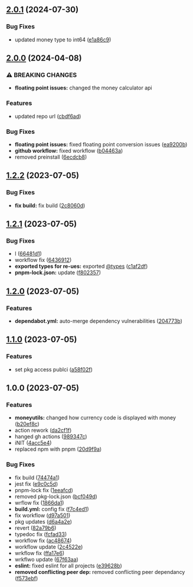 ## [2.0.1](https://github.com/hands-in/money/compare/v2.0.0...v2.0.1) (2024-07-30)


### Bug Fixes

* updated money type to int64 ([e1a86c9](https://github.com/hands-in/money/commit/e1a86c9d6efa85cc40e20355814ecfea551f2487))

## [2.0.0](https://github.com/hands-in/money/compare/v1.2.2...v2.0.0) (2024-04-08)


### ⚠ BREAKING CHANGES

* **floating point issues:** changed the money calculator api

### Features

* updated repo url ([cbdf6ad](https://github.com/hands-in/money/commit/cbdf6adb068db2dfead8861efb585db96e85ed8a))


### Bug Fixes

* **floating point issues:** fixed floating point conversion issues ([ea9200b](https://github.com/hands-in/money/commit/ea9200b54bcd879f3d0309fcd766e0bde4dce7d3))
* **github workflow:** fixed workflow ([b04463a](https://github.com/hands-in/money/commit/b04463aaddd70c0ad648af07c3f9485c6c29a211))
* removed preinstall ([6ecdcb8](https://github.com/hands-in/money/commit/6ecdcb8e05a72a9c3a104d411b9be066af0e55c7))

## [1.2.2](https://github.com/hands-in/money-node/compare/v1.2.1...v1.2.2) (2023-07-05)


### Bug Fixes

* **fix build:** fix build ([2c8060d](https://github.com/hands-in/money-node/commit/2c8060d21d2fbd64870f5da4af9f4852eefd806c))

## [1.2.1](https://github.com/Hands-In/money-node/compare/v1.2.0...v1.2.1) (2023-07-05)


### Bug Fixes

* l ([66481d1](https://github.com/Hands-In/money-node/commit/66481d1d434ef2a113afd84b2830d56ea6f678f1))
* workflow fix ([6436912](https://github.com/Hands-In/money-node/commit/6436912307ac8e857fea695578be65e4793fc31a))
* **exported types for re-ues:** exported [@types](https://github.com/types) ([c1af2df](https://github.com/Hands-In/money-node/commit/c1af2dfa16d410f72e27daf26c4bd756f26b7664))
* **pnpm-lock.json:** update ([f802357](https://github.com/Hands-In/money-node/commit/f8023579c788dc24b199f13cb782fc2714a55434))

## [1.2.0](https://github.com/Hands-In/money-node/compare/v1.1.0...v1.2.0) (2023-07-05)


### Features

* **dependabot.yml:** auto-merge dependency vulnerabilities ([204773b](https://github.com/Hands-In/money-node/commit/204773bc83be6046ed7073697c7c3c3d251d5a6d))

## [1.1.0](https://github.com/Hands-In/money-node/compare/v1.0.0...v1.1.0) (2023-07-05)


### Features

* set pkg access publci ([a58f02f](https://github.com/Hands-In/money-node/commit/a58f02f9c48e4365aa06f4f67af1f971ee98c72e))

## 1.0.0 (2023-07-05)


### Features

* **moneyutils:** changed how currency code is displayed with money ([b20ef8c](https://github.com/Hands-In/money-node/commit/b20ef8c9179e7f64ab983f766595937cc2cd98e2))
* action rework ([da2cf1f](https://github.com/Hands-In/money-node/commit/da2cf1f0fbc20beae67bcda87f75466ab0e31157))
* hanged gh actions ([989347c](https://github.com/Hands-In/money-node/commit/989347ca2f5c6da21a026e73679d021db4efdd59))
* iNIT ([4acc5e4](https://github.com/Hands-In/money-node/commit/4acc5e4a8405f69d39566652370b00466f9135b5))
* replaced npm with pnpm ([20d9f9a](https://github.com/Hands-In/money-node/commit/20d9f9add9b45868bc0661ea79273a437a09e342))


### Bug Fixes

* fix build ([74474a1](https://github.com/Hands-In/money-node/commit/74474a1bed0ac51bfd730011ec7c7762f5f5c189))
* jest fix ([e9c0c5d](https://github.com/Hands-In/money-node/commit/e9c0c5d8175e7103409d8d17da5063428add4f3c))
* pnpm-lock fix ([1eeafcd](https://github.com/Hands-In/money-node/commit/1eeafcd04c98a2505193cecf279c2ead3c561a9a))
* removed pkg-lock.json ([bcf049d](https://github.com/Hands-In/money-node/commit/bcf049df4ee724ea65ccfcf2b194002a67b84ef6))
* wrflow fix ([1866da1](https://github.com/Hands-In/money-node/commit/1866da1b133268cfa3430afc7eb2cb40b0951682))
* **build.yml:** config fix ([f7c4ed1](https://github.com/Hands-In/money-node/commit/f7c4ed1fcdd4a0151384c6b475d201482aee4949))
* fix workflow ([d97a501](https://github.com/Hands-In/money-node/commit/d97a501fa199e527b61221e3b3d70e2d49e6e3bb))
* pkg updates ([d6a4a2e](https://github.com/Hands-In/money-node/commit/d6a4a2e4be44e5b8c55705aea98bd2444c5e4035))
* revert ([82a79b6](https://github.com/Hands-In/money-node/commit/82a79b6dd59029d0bfc305e987769fe2cbae5fa0))
* typedoc fix ([fcfad33](https://github.com/Hands-In/money-node/commit/fcfad33074a932224c7bcde458a4633c68f5e350))
* workflow fix ([ac48674](https://github.com/Hands-In/money-node/commit/ac4867431b46aaed1e6ae92161aad3f1b21dd726))
* workflow update ([2c4522e](https://github.com/Hands-In/money-node/commit/2c4522e6bcb7b1ff1d1ef32f6b10b32f4f4a0bbd))
* wrkflow fix ([ffa17e6](https://github.com/Hands-In/money-node/commit/ffa17e619f21dccded62598f636d6118f5b5ac5c))
* wrkflwo update ([67f63aa](https://github.com/Hands-In/money-node/commit/67f63aa3246bb785ba03fc375a0b70627572ac5d))
* **eslint:** fixed eslint for all projects ([e39628b](https://github.com/Hands-In/money-node/commit/e39628b2eacd6470093944365acd6affc99e5e5e))
* **removed conflicting peer dep:** removed conflicting peer dependancy ([f573ebf](https://github.com/Hands-In/money-node/commit/f573ebfed2a708c2d0564668769bee8fbd9a235c))
